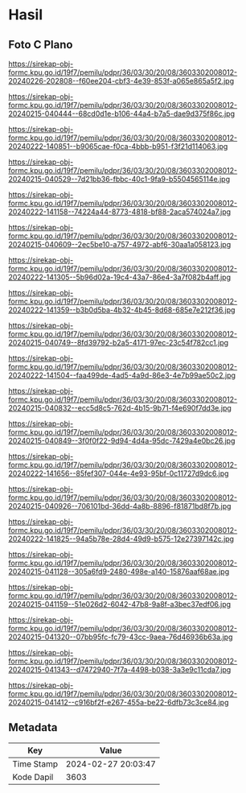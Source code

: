 # Hasil

## Foto C Plano

https://sirekap-obj-formc.kpu.go.id/19f7/pemilu/pdpr/36/03/30/20/08/3603302008012-20240226-202808--f60ee204-cbf3-4e39-853f-a065e865a5f2.jpg

https://sirekap-obj-formc.kpu.go.id/19f7/pemilu/pdpr/36/03/30/20/08/3603302008012-20240215-040444--68cd0d1e-b106-44a4-b7a5-dae9d375f86c.jpg

https://sirekap-obj-formc.kpu.go.id/19f7/pemilu/pdpr/36/03/30/20/08/3603302008012-20240222-140851--b9065cae-f0ca-4bbb-b951-f3f21d114063.jpg

https://sirekap-obj-formc.kpu.go.id/19f7/pemilu/pdpr/36/03/30/20/08/3603302008012-20240215-040529--7d21bb36-fbbc-40c1-9fa9-b5504565114e.jpg

https://sirekap-obj-formc.kpu.go.id/19f7/pemilu/pdpr/36/03/30/20/08/3603302008012-20240222-141158--74224a44-8773-4818-bf88-2aca574024a7.jpg

https://sirekap-obj-formc.kpu.go.id/19f7/pemilu/pdpr/36/03/30/20/08/3603302008012-20240215-040609--2ec5be10-a757-4972-abf6-30aa1a058123.jpg

https://sirekap-obj-formc.kpu.go.id/19f7/pemilu/pdpr/36/03/30/20/08/3603302008012-20240222-141305--5b96d02a-19c4-43a7-86e4-3a7f082b4aff.jpg

https://sirekap-obj-formc.kpu.go.id/19f7/pemilu/pdpr/36/03/30/20/08/3603302008012-20240222-141359--b3b0d5ba-4b32-4b45-8d68-685e7e212f36.jpg

https://sirekap-obj-formc.kpu.go.id/19f7/pemilu/pdpr/36/03/30/20/08/3603302008012-20240215-040749--8fd39792-b2a5-4171-97ec-23c54f782cc1.jpg

https://sirekap-obj-formc.kpu.go.id/19f7/pemilu/pdpr/36/03/30/20/08/3603302008012-20240222-141504--faa499de-4ad5-4a9d-86e3-4e7b99ae50c2.jpg

https://sirekap-obj-formc.kpu.go.id/19f7/pemilu/pdpr/36/03/30/20/08/3603302008012-20240215-040832--ecc5d8c5-762d-4b15-9b71-f4e690f7dd3e.jpg

https://sirekap-obj-formc.kpu.go.id/19f7/pemilu/pdpr/36/03/30/20/08/3603302008012-20240215-040849--3f0f0f22-9d94-4d4a-95dc-7429a4e0bc26.jpg

https://sirekap-obj-formc.kpu.go.id/19f7/pemilu/pdpr/36/03/30/20/08/3603302008012-20240222-141656--85fef307-044e-4e93-95bf-0c11727d9dc6.jpg

https://sirekap-obj-formc.kpu.go.id/19f7/pemilu/pdpr/36/03/30/20/08/3603302008012-20240215-040926--706101bd-36dd-4a8b-8896-f81871bd8f7b.jpg

https://sirekap-obj-formc.kpu.go.id/19f7/pemilu/pdpr/36/03/30/20/08/3603302008012-20240222-141825--94a5b78e-28d4-49d9-b575-12e27397142c.jpg

https://sirekap-obj-formc.kpu.go.id/19f7/pemilu/pdpr/36/03/30/20/08/3603302008012-20240215-041128--305a6fd9-2480-498e-a140-15876aaf68ae.jpg

https://sirekap-obj-formc.kpu.go.id/19f7/pemilu/pdpr/36/03/30/20/08/3603302008012-20240215-041159--51e026d2-6042-47b8-9a8f-a3bec37edf06.jpg

https://sirekap-obj-formc.kpu.go.id/19f7/pemilu/pdpr/36/03/30/20/08/3603302008012-20240215-041320--07bb95fc-fc79-43cc-9aea-76d46936b63a.jpg

https://sirekap-obj-formc.kpu.go.id/19f7/pemilu/pdpr/36/03/30/20/08/3603302008012-20240215-041343--d7472940-7f7a-4498-b038-3a3e9c11cda7.jpg

https://sirekap-obj-formc.kpu.go.id/19f7/pemilu/pdpr/36/03/30/20/08/3603302008012-20240215-041412--c916bf2f-e267-455a-be22-6dfb73c3ce84.jpg


## Metadata

| Key        | Value               |
| ---------- | ------------------- |
| Time Stamp | 2024-02-27 20:03:47 |
| Kode Dapil | 3603                |



